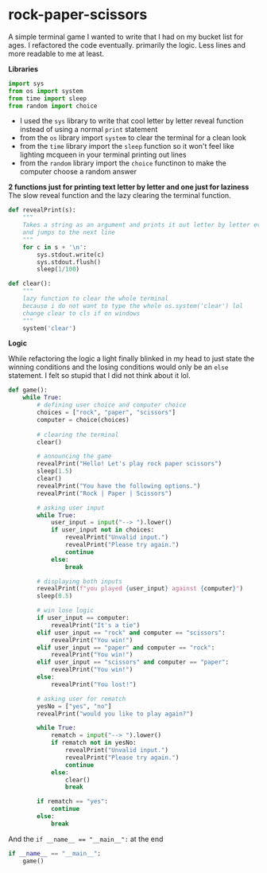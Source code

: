 # rock-paper-scissors
A simple terminal game I wanted to write that I had on my bucket list for ages.
I refactored the code eventually.
primarily the logic.
Less lines and more readable to me at least.

**Libraries**
```python
import sys
from os import system
from time import sleep
from random import choice
```
* I used the `sys` library to write that cool letter by letter reveal function instead of using a normal `print` statement
* from the `os` library import `system` to clear the terminal for a clean look
* from the `time` library import the `sleep` function so it won't feel like lighting mcqueen in your terminal printing out lines
* from the `random` library import the `choice` functinon to make the computer choose a random answer

**2 functions just for printing text letter by letter and one just for laziness**
The slow reveal function and the lazy clearing the terminal function. 
```python
def revealPrint(s):
    """
    Takes a string as an argument and prints it out letter by letter everu 0.01 of a second
    and jumps to the next line
    """
    for c in s + '\n':
        sys.stdout.write(c)
        sys.stdout.flush()
        sleep(1/100)

def clear():
    """
    lazy function to clear the whole terminal
    because i do not want to type the whole os.system('clear') lol
    change clear to cls if on windows
    """
    system('clear')
```

**Logic**

While refactoring the logic a light finally blinked in my head to just state the
winning conditions and the losing conditions would only be an `else` statement. I
felt so stupid that I did not think about it lol.
```python
def game():
    while True:
        # defining user choice and computer choice
        choices = ["rock", "paper", "scissors"]
        computer = choice(choices)
        
        # clearing the terminal
        clear()

        # announcing the game
        revealPrint("Hello! Let's play rock paper scissors")
        sleep(1.5)
        clear()
        revealPrint("You have the following options.")
        revealPrint("Rock | Paper | Scissors")

        # asking user input
        while True:
            user_input = input("--> ").lower()
            if user_input not in choices:
                revealPrint("Unvalid input.")
                revealPrint("Please try again.")
                continue
            else:
                break

        # displaying both inputs
        revealPrint(f"you played {user_input} against {computer}")
        sleep(0.5)

        # win lose logic
        if user_input == computer:
            revealPrint("It's a tie")
        elif user_input == "rock" and computer == "scissors":
            revealPrint("You win!")
        elif user_input == "paper" and computer == "rock":
            revealPrint("You win!")
        elif user_input == "scissors" and computer == "paper":
            revealPrint("You win!")
        else:
            revealPrint("You lost!")

        # asking user for rematch
        yesNo = ["yes", "no"]
        revealPrint("would you like to play again?")

        while True:
            rematch = input("--> ").lower()
            if rematch not in yesNo:
                revealPrint("Unvalid input.")
                revealPrint("Please try again.")
                continue
            else:
                clear()
                break

        if rematch == "yes":
            continue
        else:
            break
```
And the `if __name__ == "__main__":` at the end
```python
if __name__ == "__main__":
    game()
```

